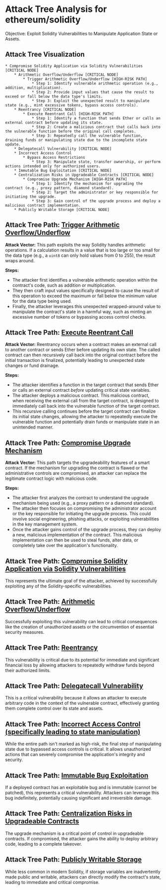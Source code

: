 # Attack Tree Analysis for ethereum/solidity

Objective: Exploit Solidity Vulnerabilities to Manipulate Application State or Assets.

## Attack Tree Visualization

```
* Compromise Solidity Application via Solidity Vulnerabilities [CRITICAL NODE]
    * Arithmetic Overflow/Underflow [CRITICAL NODE]
        * Trigger Arithmetic Overflow/Underflow [HIGH-RISK PATH]
            * Step 1: Identify vulnerable arithmetic operation (e.g., addition, multiplication).
            * Step 2: Provide input values that cause the result to exceed or fall below the data type's limits.
            * Step 3: Exploit the unexpected result to manipulate state (e.g., mint excessive tokens, bypass access controls).
    * Reentrancy [CRITICAL NODE]
        * Execute Reentrant Call [HIGH-RISK PATH]
            * Step 1: Identify a function that sends Ether or calls an external contract before updating its state.
            * Step 2: Create a malicious contract that calls back into the vulnerable function before the original call completes.
            * Step 3: Repeatedly call the vulnerable function, draining funds or manipulating state due to the incomplete state update.
    * Delegatecall Vulnerability [CRITICAL NODE]
    * Incorrect Access Control
        * Bypass Access Restrictions
            * Step 3: Manipulate state, transfer ownership, or perform actions intended only for authorized users.
    * Immutable Bug Exploitation [CRITICAL NODE]
    * Centralization Risks in Upgradeable Contracts [CRITICAL NODE]
        * Compromise Upgrade Mechanism [HIGH-RISK PATH]
            * Step 1: Identify the mechanism for upgrading the contract (e.g., proxy pattern, diamond standard).
            * Step 2: Target the administrator or key responsible for initiating the upgrade.
            * Step 3: Gain control of the upgrade process and deploy a malicious contract implementation.
    * Publicly Writable Storage [CRITICAL NODE]
```


## Attack Tree Path: [Trigger Arithmetic Overflow/Underflow](./attack_tree_paths/trigger_arithmetic_overflowunderflow.md)

**Attack Vector:** This path exploits the way Solidity handles arithmetic operations. If a calculation results in a value that is too large or too small for the data type (e.g., a `uint8` can only hold values from 0 to 255), the result wraps around.

**Steps:**
* The attacker first identifies a vulnerable arithmetic operation within the contract's code, such as addition or multiplication.
* They then craft input values specifically designed to cause the result of this operation to exceed the maximum or fall below the minimum value for the data type being used.
* Finally, the attacker leverages this unexpected wrapped-around value to manipulate the contract's state in a harmful way, such as minting an excessive number of tokens or bypassing access control checks.

## Attack Tree Path: [Execute Reentrant Call](./attack_tree_paths/execute_reentrant_call.md)

**Attack Vector:** Reentrancy occurs when a contract makes an external call to another contract or sends Ether before updating its own state. The called contract can then recursively call back into the original contract before the initial transaction is finalized, potentially leading to unexpected state changes or fund drainage.

**Steps:**
* The attacker identifies a function in the target contract that sends Ether or calls an external contract *before* updating critical state variables.
* The attacker deploys a malicious contract. This malicious contract, when receiving the external call from the target contract, is designed to immediately call back into the vulnerable function of the target contract.
* This recursive calling continues before the target contract can finalize its initial state changes, allowing the attacker to repeatedly execute the vulnerable function and potentially drain funds or manipulate state in an unintended manner.

## Attack Tree Path: [Compromise Upgrade Mechanism](./attack_tree_paths/compromise_upgrade_mechanism.md)

**Attack Vector:** This path targets the upgradeability features of a smart contract. If the mechanism for upgrading the contract is flawed or the administrative controls are compromised, an attacker can replace the legitimate contract logic with malicious code.

**Steps:**
* The attacker first analyzes the contract to understand the upgrade mechanism being used (e.g., a proxy pattern or a diamond standard).
* The attacker then focuses on compromising the administrator account or the key responsible for initiating the upgrade process. This could involve social engineering, phishing attacks, or exploiting vulnerabilities in the key management system.
* Once the attacker gains control of the upgrade process, they can deploy a new, malicious implementation of the contract. This malicious implementation can then be used to steal funds, alter data, or completely take over the application's functionality.

## Attack Tree Path: [Compromise Solidity Application via Solidity Vulnerabilities](./attack_tree_paths/compromise_solidity_application_via_solidity_vulnerabilities.md)

This represents the ultimate goal of the attacker, achieved by successfully exploiting any of the Solidity-specific vulnerabilities.

## Attack Tree Path: [Arithmetic Overflow/Underflow](./attack_tree_paths/arithmetic_overflowunderflow.md)

Successfully exploiting this vulnerability can lead to critical consequences like the creation of unauthorized assets or the circumvention of essential security measures.

## Attack Tree Path: [Reentrancy](./attack_tree_paths/reentrancy.md)

This vulnerability is critical due to its potential for immediate and significant financial loss by allowing attackers to repeatedly withdraw funds beyond their authorized limits.

## Attack Tree Path: [Delegatecall Vulnerability](./attack_tree_paths/delegatecall_vulnerability.md)

This is a critical vulnerability because it allows an attacker to execute arbitrary code in the context of the vulnerable contract, effectively granting them complete control over its state and assets.

## Attack Tree Path: [Incorrect Access Control (specifically leading to state manipulation)](./attack_tree_paths/incorrect_access_control__specifically_leading_to_state_manipulation_.md)

While the entire path isn't marked as high-risk, the final step of manipulating state due to bypassed access controls is critical. It allows unauthorized actions that can severely compromise the application's integrity and security.

## Attack Tree Path: [Immutable Bug Exploitation](./attack_tree_paths/immutable_bug_exploitation.md)

If a deployed contract has an exploitable bug and is immutable (cannot be patched), this represents a critical vulnerability. Attackers can leverage this bug indefinitely, potentially causing significant and irreversible damage.

## Attack Tree Path: [Centralization Risks in Upgradeable Contracts](./attack_tree_paths/centralization_risks_in_upgradeable_contracts.md)

The upgrade mechanism is a critical point of control in upgradeable contracts. If compromised, the attacker gains the ability to deploy arbitrary code, leading to a complete takeover.

## Attack Tree Path: [Publicly Writable Storage](./attack_tree_paths/publicly_writable_storage.md)

While less common in modern Solidity, if storage variables are inadvertently made public and writable, attackers can directly modify the contract's state, leading to immediate and critical compromise.


